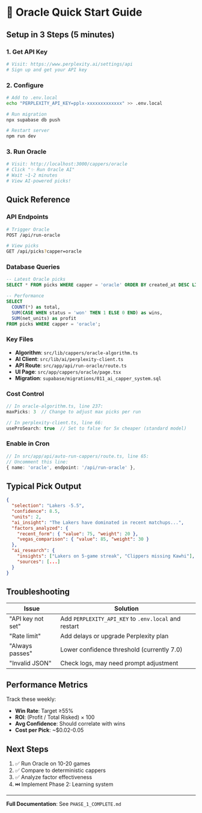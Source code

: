 # 🚀 Oracle Quick Start Guide

## Setup in 3 Steps (5 minutes)

### 1. Get API Key
```bash
# Visit: https://www.perplexity.ai/settings/api
# Sign up and get your API key
```

### 2. Configure
```bash
# Add to .env.local
echo "PERPLEXITY_API_KEY=pplx-xxxxxxxxxxxxx" >> .env.local

# Run migration
npx supabase db push

# Restart server
npm run dev
```

### 3. Run Oracle
```bash
# Visit: http://localhost:3000/cappers/oracle
# Click "✨ Run Oracle AI"
# Wait ~1-2 minutes
# View AI-powered picks!
```

## Quick Reference

### API Endpoints
```bash
# Trigger Oracle
POST /api/run-oracle

# View picks
GET /api/picks?capper=oracle
```

### Database Queries
```sql
-- Latest Oracle picks
SELECT * FROM picks WHERE capper = 'oracle' ORDER BY created_at DESC LIMIT 5;

-- Performance
SELECT 
  COUNT(*) as total,
  SUM(CASE WHEN status = 'won' THEN 1 ELSE 0 END) as wins,
  SUM(net_units) as profit
FROM picks WHERE capper = 'oracle';
```

### Key Files
- **Algorithm**: `src/lib/cappers/oracle-algorithm.ts`
- **AI Client**: `src/lib/ai/perplexity-client.ts`
- **API Route**: `src/app/api/run-oracle/route.ts`
- **UI Page**: `src/app/cappers/oracle/page.tsx`
- **Migration**: `supabase/migrations/011_ai_capper_system.sql`

### Cost Control
```typescript
// In oracle-algorithm.ts, line 237:
maxPicks: 3  // Change to adjust max picks per run

// In perplexity-client.ts, line 66:
useProSearch: true  // Set to false for 5x cheaper (standard model)
```

### Enable in Cron
```typescript
// In src/app/api/auto-run-cappers/route.ts, line 65:
// Uncomment this line:
{ name: 'oracle', endpoint: '/api/run-oracle' },
```

## Typical Pick Output

```json
{
  "selection": "Lakers -5.5",
  "confidence": 8.5,
  "units": 2,
  "ai_insight": "The Lakers have dominated in recent matchups...",
  "factors_analyzed": {
    "recent_form": { "value": 75, "weight": 20 },
    "vegas_comparison": { "value": 85, "weight": 30 }
  },
  "ai_research": {
    "insights": ["Lakers on 5-game streak", "Clippers missing Kawhi"],
    "sources": [...]
  }
}
```

## Troubleshooting

| Issue | Solution |
|-------|----------|
| "API key not set" | Add `PERPLEXITY_API_KEY` to `.env.local` and restart |
| "Rate limit" | Add delays or upgrade Perplexity plan |
| "Always passes" | Lower confidence threshold (currently 7.0) |
| "Invalid JSON" | Check logs, may need prompt adjustment |

## Performance Metrics

Track these weekly:
- **Win Rate**: Target ≥55%
- **ROI**: (Profit / Total Risked) × 100
- **Avg Confidence**: Should correlate with wins
- **Cost per Pick**: ~$0.02-0.05

## Next Steps

1. ✅ Run Oracle on 10-20 games
2. ✅ Compare to deterministic cappers
3. ✅ Analyze factor effectiveness
4. ⏭️ Implement Phase 2: Learning system

---

**Full Documentation**: See `PHASE_1_COMPLETE.md`

